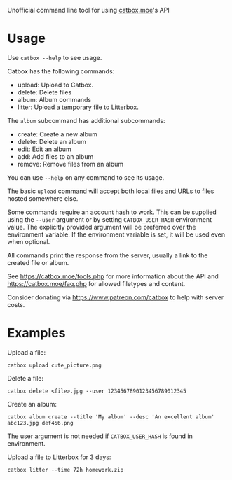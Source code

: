 Unofficial command line tool for using [catbox.moe](https://catbox.moe)'s API

# Usage

Use `catbox --help` to see usage.

Catbox has the following commands:
- upload: Upload to Catbox.
- delete: Delete files
- album: Album commands
- litter: Upload a temporary file to Litterbox.


The `album` subcommand has additional subcommands:
- create: Create a new album
- delete: Delete an album
- edit: Edit an album
- add: Add files to an album
- remove: Remove files from an album

You can use `--help` on any command to see its usage.

The basic `upload` command will accept both local files and URLs to files hosted somewhere else.

Some commands require an account hash to work. This can be supplied using
the `--user` argument or by setting `CATBOX_USER_HASH` environment value.
The explicitly provided argument will be preferred over the environment variable.
If the environment variable is set, it will be used even when optional.

All commands print the response from the server, usually a link to the created file or album.

See <https://catbox.moe/tools.php> for more information about the API and
<https://catbox.moe/faq.php> for allowed filetypes and content.

Consider donating via <https://www.patreon.com/catbox> to help with server costs.

# Examples

Upload a file:
```
catbox upload cute_picture.png
```

Delete a file:
```
catbox delete <file>.jpg --user 1234567890123456789012345
```

Create an album:
```
catbox album create --title 'My album' --desc 'An excellent album' abc123.jpg def456.png
```

The user argument is not needed if `CATBOX_USER_HASH` is found in environment.

Upload a file to Litterbox for 3 days:
```
catbox litter --time 72h homework.zip
```
